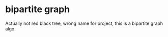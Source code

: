 # bipartite graph

Actually not red black tree, wrong name for project, this is a bipartite graph algo.
